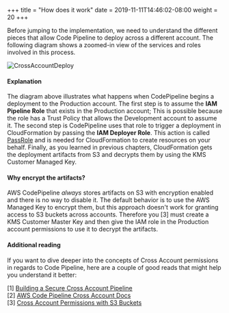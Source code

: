 +++
title = "How does it work"
date = 2019-11-11T14:46:02-08:00
weight = 20
+++

Before jumping to the implementation, we need to understand the different pieces that allow Code Pipeline to deploy across a different account. The following diagram shows a zoomed-in view of the services and roles involved in this process. 

![CrossAccountDeploy](/images/cross-account-deploy.png)

#### Explanation

The diagram above illustrates what happens when CodePipeline begins a deployment to the Production account. The first step is to assume the **IAM Pipeline Role** that exists in the Production account; This is possible because the role has a Trust Policy that allows the Development account to assume it. The second step is CodePipeline uses that role to trigger a deployment in CloudFormation by passing the **IAM Deployer Role**. This action is called [PassRole](https://docs.aws.amazon.com/IAM/latest/UserGuide/id_roles_use_passrole.html) and is needed for CloudFormation to create resources on your behalf. Finally, as you learned in previous chapters, CloudFormation gets the deployment artifacts from S3 and decrypts them by using the KMS Customer Managed Key. 

#### Why encrypt the artifacts?

AWS CodePipeline *always* stores artifacts on S3 with encryption enabled and there is no way to disable it. The default behavior is to use the AWS Managed Key to encrypt them, but this approach doesn't work for granting access to S3 buckets across accounts. Therefore you [3] must create a KMS Customer Master Key and then give the IAM role in the Production account permissions to use it to decrypt the artifacts. 

#### Additional reading

If you want to dive deeper into the concepts of Cross Account permissions in regards to Code Pipeline, here are a couple of good reads that might help you understand it better: 

[1] [Building a Secure Cross Account Pipeline](https://aws.amazon.com/blogs/devops/aws-building-a-secure-cross-account-continuous-delivery-pipeline)  
[2] [AWS Code Pipeline Cross Account Docs](https://docs.aws.amazon.com/codepipeline/latest/userguide/pipelines-create-cross-account.html)  
[3] [Cross Account Permissions with S3 Buckets](https://aws.amazon.com/premiumsupport/knowledge-center/cross-account-access-denied-error-s3)  